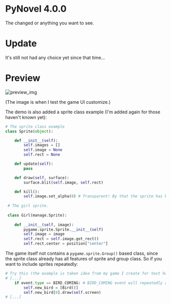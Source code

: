 PyNovel 4.0.0
==================================================
The changed or anything you want to see.

Update
===================================================
It's still not had any choice yet since that time...

Preview
===================================================
![preview_img](https://user-images.githubusercontent.com/108453991/190960355-5b9bac79-7d09-40dc-a26b-2982961c65d3.png)

(The image is when I test the game UI customize.)

The demo is also added a sprite class example (I'm added again for those haven't known yet):

```py
# The sprite class example
class Sprite(object):

    def __init__(self):
        self.images = []
        self.image = None
        self.rect = None

    def update(self):
        pass

    def draw(self, surface):
        surface.blit(self.image, self.rect)

    def kill():
        self.image.set_alpha(0) # Transparent! By that the sprite has been erased from the screen.
        
 # The girl sprite.
 
 class Girl(manage.Sprite):
 
    def __init__(self, image):
        pygame.sprite.Sprite.__init__(self)
        self.image = image 
        self.rect = self.image.get_rect()
        self.rect.center = position["center"]

```

The game itself not contains a `pygame.sprite.Group()` based class, since the sprite class already has all features of sprite and group class. So if you want to include sprites repeatedly:

```py
# Try this (the example is taken idea from my game I create for test how I'm good at pygame)
# [...]
    if event.type == BIRD_COMING: # BIRD_COMING event will repeatedly running after 1 sec by pygame.time.set_timer (BIRD_COMING is an USEREVENT)
        self.new_bird = [Bird()]
        self.new_bird[0].draw(self.screen)
# [...]
